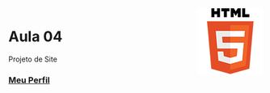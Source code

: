 <img align="right" src="../../../img/html.png" width="130"/>

# Aula 04

Projeto de Site


### [Meu Perfil](http://phstefen.github.io/)
